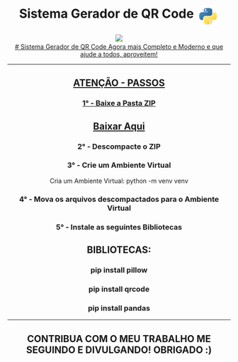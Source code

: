 
<div align="center">
  
  <h1> Sistema Gerador de QR Code <a href="#"> <img align="top" alt="And@-Software" height="45em" width="50" src="https://raw.githubusercontent.com/devicons/devicon/master/icons/python/python-original.svg"> </a></h1>
</div>

<div align="center">
  <a href="https://www.youtube.com/watch?v=zgDgck16w80&t=47s">
  <img src="https://v1.padlet.pics/1/image.webp?t=c_limit%2Cdpr_1%2Ch_451%2Cw_516&url=https%3A%2F%2Fpadlet-uploads.storage.googleapis.com%2F1285543771%2F6468fd4e06274cce85e7863bf4eed61f%2Fgithub3.png"/>
   <br>
</div>

<div align="center">
# Sistema Gerador de QR Code
Agora mais Completo e Moderno
e que ajude a todos, aproveitem!


----------------------------
ATENÇÃO - PASSOS
----------------------------  
</div>
<div align="center">
  <a href="https://github.com/andrebr45/Youtube/archive/refs/heads/main.zip">
  <h3>1° - Baixe a Pasta ZIP </h3>
  <h2>Baixar Aqui </a></h2>
</div>
<div align="center">
<h3>2° - Descompacte o ZIP </h3>

<h3>3° - Crie um Ambiente Virtual </h3>
<p>Cria um Ambiente Virtual: python -m venv venv</p>

<h3>4° - Mova os arquivos descompactados para o Ambiente Virtual </h3>
  
<h3>5° - Instale as seguintes Bibliotecas </h3>
    

BIBLIOTECAS:
---------------------
    
<h3> pip install pillow </h3>
<h3> pip install qrcode </h3>
<h3> pip install pandas </h3>
 
---------------------------
CONTRIBUA COM O MEU TRABALHO
ME SEGUINDO E DIVULGANDO!
OBRIGADO :)
----------------------------
</div>
